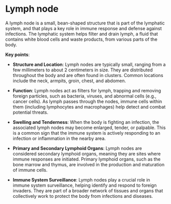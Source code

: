 # Lymph node

A lymph node is a small, bean-shaped structure that is part of the lymphatic system, and that plays a key role in immune response and defense against infections. The lymphatic system helps filter and drain lymph, a fluid that contains white blood cells and waste products, from various parts of the body.

**Key points**:

* **Structure and Location**: Lymph nodes are typically small, ranging from a few millimeters to about 2 centimeters in size. They are distributed throughout the body and are often found in clusters. Common locations include the neck, armpits, groin, chest, and abdomen.

* **Function**: Lymph nodes act as filters for lymph, trapping and removing foreign particles, such as bacteria, viruses, and abnormal cells (e.g., cancer cells). As lymph passes through the nodes, immune cells within them (including lymphocytes and macrophages) help detect and combat potential threats.

* **Swelling and Tenderness**: When the body is fighting an infection, the associated lymph nodes may become enlarged, tender, or palpable. This is a common sign that the immune system is actively responding to an infection or inflammation in the nearby area.

* **Primary and Secondary Lymphoid Organs**: Lymph nodes are considered secondary lymphoid organs, meaning they are sites where immune responses are initiated. Primary lymphoid organs, such as the bone marrow and thymus, are involved in the production and maturation of immune cells.

* **Immune System Surveillance**: Lymph nodes play a crucial role in immune system surveillance, helping identify and respond to foreign invaders. They are part of a broader network of tissues and organs that collectively work to protect the body from infections and diseases.
